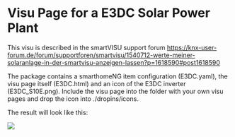 # Visu Page for a E3DC Solar Power Plant

This visu is described in the smartVISU support forum https://knx-user-forum.de/forum/supportforen/smartvisu/1540712-werte-meiner-solaranlage-in-der-smartvisu-anzeigen-lassen?p=1618590#post1618590

The package contains a smarthomeNG item configuration (E3DC.yaml), the visu page itself (E3DC.html) and an icon of the E3DC inverter (E3DC_S10E.png). 
Include the visu page into the folder with your own visu pages and drop the icon into ./dropins/icons.

The result will look like this:

![](https://github.com/smartVISU-newstuff/devices/blob/main/solar_power_E3DC/E3DC%20visu%20screenshot.png)
